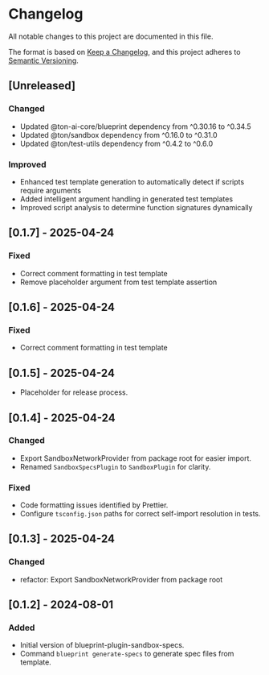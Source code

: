 # Changelog

All notable changes to this project are documented in this file.

The format is based on [Keep a Changelog](https://keepachangelog.com/en/1.0.0/),
and this project adheres to [Semantic Versioning](https://semver.org/spec/v2.0.0.html).

## [Unreleased]

### Changed
- Updated @ton-ai-core/blueprint dependency from ^0.30.16 to ^0.34.5
- Updated @ton/sandbox dependency from ^0.16.0 to ^0.31.0  
- Updated @ton/test-utils dependency from ^0.4.2 to ^0.6.0

### Improved
- Enhanced test template generation to automatically detect if scripts require arguments
- Added intelligent argument handling in generated test templates
- Improved script analysis to determine function signatures dynamically

## [0.1.7] - 2025-04-24

### Fixed
- Correct comment formatting in test template
- Remove placeholder argument from test template assertion

## [0.1.6] - 2025-04-24

### Fixed
- Correct comment formatting in test template

## [0.1.5] - 2025-04-24

- Placeholder for release process.

## [0.1.4] - 2025-04-24
### Changed
- Export SandboxNetworkProvider from package root for easier import.
- Renamed `SandboxSpecsPlugin` to `SandboxPlugin` for clarity.
### Fixed
- Code formatting issues identified by Prettier.
- Configure `tsconfig.json` paths for correct self-import resolution in tests.

## [0.1.3] - 2025-04-24
### Changed
- refactor: Export SandboxNetworkProvider from package root

## [0.1.2] - 2024-08-01 
### Added
- Initial version of blueprint-plugin-sandbox-specs.
- Command `blueprint generate-specs` to generate spec files from template.

